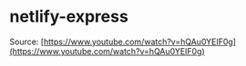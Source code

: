# netlify-express

Source: [https://www.youtube.com/watch?v=hQAu0YEIF0g](https://www.youtube.com/watch?v=hQAu0YEIF0g)

